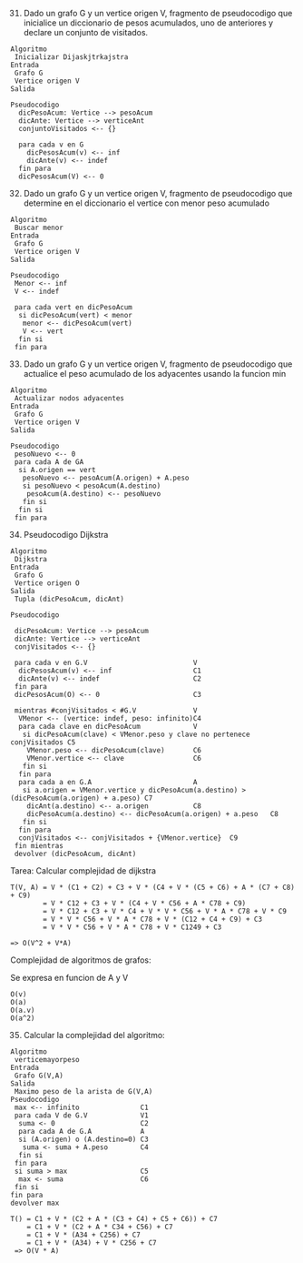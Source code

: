 31) Dado un grafo G y un vertice origen V, fragmento de pseudocodigo que inicialice un diccionario de pesos acumulados, uno de anteriores y declare un conjunto de visitados.

```
Algoritmo
 Inicializar Dijaskjtrkajstra
Entrada
 Grafo G
 Vertice origen V
Salida
  
Pseudocodigo
  dicPesoAcum: Vertice --> pesoAcum
  dicAnte: Vertice --> verticeAnt
  conjuntoVisitados <-- {}
  
  para cada v en G
    dicPesosAcum(v) <-- inf
    dicAnte(v) <-- indef
  fin para
  dicPesosAcum(V) <-- 0
```

32) Dado un grafo G y un vertice origen V, fragmento de pseudocodigo que determine en el diccionario el vertice con menor peso acumulado

```
Algoritmo
 Buscar menor
Entrada
 Grafo G
 Vertice origen V
Salida
  
Pseudocodigo
 Menor <-- inf
 V <-- indef
 
 para cada vert en dicPesoAcum
  si dicPesoAcum(vert) < menor
   menor <-- dicPesoAcum(vert)
   V <-- vert
  fin si
 fin para
```

33) Dado un grafo G y un vertice origen V, fragmento de pseudocodigo que actualice el peso acumulado de los adyacentes usando la funcion min

```
Algoritmo
 Actualizar nodos adyacentes 
Entrada
 Grafo G
 Vertice origen V
Salida
  
Pseudocodigo
 pesoNuevo <-- 0
 para cada A de GA
  si A.origen == vert
   pesoNuevo <-- pesoAcum(A.origen) + A.peso
   si pesoNuevo < pesoAcum(A.destino)
    pesoAcum(A.destino) <-- pesoNuevo
   fin si
  fin si
 fin para
```

34) Pseudocodigo Dijkstra

```
Algoritmo
 Dijkstra
Entrada
 Grafo G
 Vertice origen O
Salida
 Tupla (dicPesoAcum, dicAnt)

Pseudocodigo

 dicPesoAcum: Vertice --> pesoAcum
 dicAnte: Vertice --> verticeAnt
 conjVisitados <-- {}
 
 para cada v en G.V                          V
  dicPesosAcum(v) <-- inf                    C1
  dicAnte(v) <-- indef                       C2
 fin para
 dicPesosAcum(O) <-- 0                       C3

 mientras #conjVisitados < #G.V              V
  VMenor <-- (vertice: indef, peso: infinito)C4
  para cada clave en dicPesoAcum             V
   si dicPesoAcum(clave) < VMenor.peso y clave no pertenece conjVisitados C5
    VMenor.peso <-- dicPesoAcum(clave)       C6
    VMenor.vertice <-- clave                 C6
   fin si
  fin para
  para cada a en G.A                         A
   si a.origen = VMenor.vertice y dicPesoAcum(a.destino) > (dicPesoAcum(a.origen) + a.peso) C7
    dicAnt(a.destino) <-- a.origen           C8
    dicPesoAcum(a.destino) <-- dicPesoAcum(a.origen) + a.peso   C8
   fin si
  fin para
  conjVisitados <-- conjVisitados + {VMenor.vertice}  C9
 fin mientras
 devolver (dicPesoAcum, dicAnt)
```

Tarea: Calcular complejidad de dijkstra

```
T(V, A) = V * (C1 + C2) + C3 + V * (C4 + V * (C5 + C6) + A * (C7 + C8) + C9)
        = V * C12 + C3 + V * (C4 + V * C56 + A * C78 + C9)
        = V * C12 + C3 + V * C4 + V * V * C56 + V * A * C78 + V * C9
        = V * V * C56 + V * A * C78 + V * (C12 + C4 + C9) + C3
        = V * V * C56 + V * A * C78 + V * C1249 + C3

=> O(V^2 + V*A)
```

Complejidad de algoritmos de grafos:

Se expresa en funcion de A y V

```
O(v)
O(a)
O(a.v)
O(a^2)
```

35) Calcular la complejidad del algoritmo:

```
Algoritmo
 verticemayorpeso
Entrada
 Grafo G(V,A)
Salida
 Maximo peso de la arista de G(V,A)
Pseudocodigo
 max <-- infinito               C1
 para cada V de G.V             V1
  suma <- 0                     C2
  para cada A de G.A            A
  si (A.origen) o (A.destino=0) C3
   suma <- suma + A.peso        C4
  fin si
 fin para
 si suma > max                  C5
  max <- suma                   C6             
 fin si
fin para
devolver max

T() = C1 + V * (C2 + A * (C3 + C4) + C5 + C6)) + C7
    = C1 + V * (C2 + A * C34 + C56) + C7
    = C1 + V * (A34 + C256) + C7
    = C1 + V * (A34) + V * C256 + C7
 => O(V * A)
```
